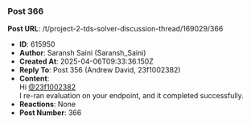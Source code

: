 ### Post 366
**Post URL**: /t/project-2-tds-solver-discussion-thread/169029/366
- **ID**: 615950
- **Author**: Saransh Saini (Saransh_Saini)
- **Created At**: 2025-04-06T09:33:36.150Z
- **Reply To**: Post 356 (Andrew David, 23f1002382)
- **Content**:  
  Hi <a class="mention" href="/u/23f1002382">@23f1002382</a><br>
I re-ran evaluation on your endpoint, and it completed successfully.
- **Reactions**: None
- **Post Number**: 366

